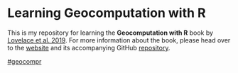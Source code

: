 # Learning Geocomputation with R
This is my repository for learning the **Geocomputation with R** book by [Lovelace et al. 2019](https://geocompr.robinlovelace.net). For more information about the book, please head over to the [website](https://geocompr.github.io) and its accompanying GitHub [repository](https://github.com/Robinlovelace/geocompr).

[#geocompr](https://twitter.com/hashtag/geocompr)